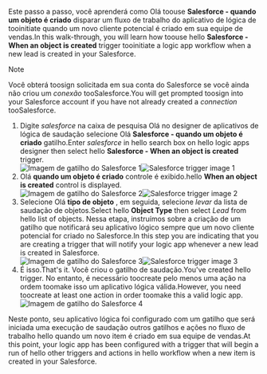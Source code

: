<span data-ttu-id="2ed56-101">Este passo a passo, você aprenderá como Olá toouse **Salesforce - quando um objeto é criado** disparar um fluxo de trabalho do aplicativo de lógica de tooinitiate quando um novo cliente potencial é criado em sua equipe de vendas.</span><span class="sxs-lookup"><span data-stu-id="2ed56-101">In this walk-through, you will learn how toouse hello **Salesforce - When an object is created** trigger tooinitiate a logic app workflow when a new lead is created in your Salesforce.</span></span>

> [!NOTE]
> <span data-ttu-id="2ed56-102">Você obterá toosign solicitada em sua conta do Salesforce se você ainda não criou um *conexão* tooSalesforce.</span><span class="sxs-lookup"><span data-stu-id="2ed56-102">You will get prompted toosign into your Salesforce account if you have not already created a *connection* tooSalesforce.</span></span>  
> 
> 

1. <span data-ttu-id="2ed56-103">Digite *salesforce* na caixa de pesquisa Olá no designer de aplicativos de lógica de saudação selecione Olá **Salesforce - quando um objeto é criado** gatilho.</span><span class="sxs-lookup"><span data-stu-id="2ed56-103">Enter *salesforce* in hello search box on hello logic apps designer then select hello **Salesforce - When an object is created**  trigger.</span></span>  
   <span data-ttu-id="2ed56-104">![Imagem de gatilho do Salesforce 1](./media/connectors-create-api-salesforce/trigger-1.png)</span><span class="sxs-lookup"><span data-stu-id="2ed56-104">![Salesforce trigger image 1](./media/connectors-create-api-salesforce/trigger-1.png)</span></span>   
2. <span data-ttu-id="2ed56-105">Olá **quando um objeto é criado** controle é exibido.</span><span class="sxs-lookup"><span data-stu-id="2ed56-105">hello **When an object is created** control is displayed.</span></span>  
   <span data-ttu-id="2ed56-106">![Imagem de gatilho do Salesforce 2](./media/connectors-create-api-salesforce/trigger-2.png)</span><span class="sxs-lookup"><span data-stu-id="2ed56-106">![Salesforce trigger image 2](./media/connectors-create-api-salesforce/trigger-2.png)</span></span>   
3. <span data-ttu-id="2ed56-107">Selecione Olá **tipo de objeto** , em seguida, selecione *levar* da lista de saudação de objetos.</span><span class="sxs-lookup"><span data-stu-id="2ed56-107">Select hello **Object Type** then select *Lead* from hello list of objects.</span></span> <span data-ttu-id="2ed56-108">Nessa etapa, instruímos sobre a criação de um gatilho que notificará seu aplicativo lógico sempre que um novo cliente potencial for criado no Salesforce.</span><span class="sxs-lookup"><span data-stu-id="2ed56-108">In this step you are indicating that you are creating a trigger that will notify your logic app whenever a new lead is created in Salesforce.</span></span>   
   <span data-ttu-id="2ed56-109">![Imagem de gatilho do Salesforce 3](./media/connectors-create-api-salesforce/trigger-3.png)</span><span class="sxs-lookup"><span data-stu-id="2ed56-109">![Salesforce trigger image 3](./media/connectors-create-api-salesforce/trigger-3.png)</span></span>   
4. <span data-ttu-id="2ed56-110">É isso.</span><span class="sxs-lookup"><span data-stu-id="2ed56-110">That's it.</span></span> <span data-ttu-id="2ed56-111">Você criou o gatilho de saudação.</span><span class="sxs-lookup"><span data-stu-id="2ed56-111">You've created hello trigger.</span></span> <span data-ttu-id="2ed56-112">No entanto, é necessário toocreate pelo menos uma ação na ordem toomake isso um aplicativo lógica válida.</span><span class="sxs-lookup"><span data-stu-id="2ed56-112">However, you need toocreate at least one action in order toomake this a valid logic app.</span></span>    
   ![Imagem de gatilho do Salesforce 4](./media/connectors-create-api-salesforce/trigger-4.png)   

<span data-ttu-id="2ed56-114">Neste ponto, seu aplicativo lógica foi configurado com um gatilho que será iniciada uma execução de saudação outros gatilhos e ações no fluxo de trabalho hello quando um novo item é criado em sua equipe de vendas.</span><span class="sxs-lookup"><span data-stu-id="2ed56-114">At this point, your logic app has been configured with a trigger that will begin a run of hello other triggers and actions in hello workflow when a new item is created in your Salesforce.</span></span>  

